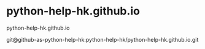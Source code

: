 # python-help-hk.github.io
python-help-hk.github.io


git@github-as-python-help-hk:python-help-hk/python-help-hk.github.io.git
